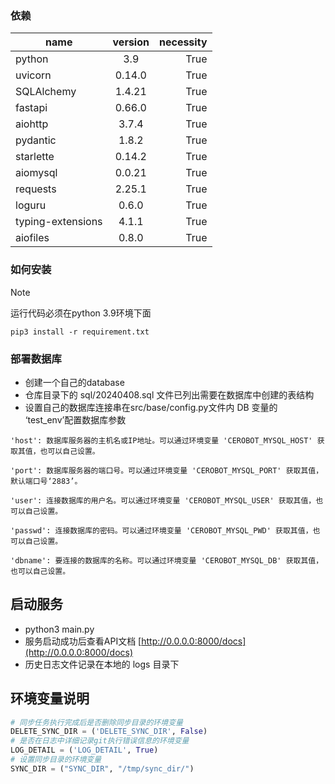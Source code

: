 ### 依赖

name|version|necessity
--|:--:|--:
python|3.9|True
uvicorn|0.14.0|True
SQLAlchemy|1.4.21|True
fastapi|0.66.0|True
aiohttp|3.7.4|True
pydantic|1.8.2|True
starlette|0.14.2|True
aiomysql|0.0.21|True
requests|2.25.1|True
loguru|0.6.0|True
typing-extensions|4.1.1|True
aiofiles|0.8.0|True

### 如何安装

> [!NOTE]
> 运行代码必须在python 3.9环境下面

`pip3 install -r requirement.txt`

### 部署数据库

- 创建一个自己的database
- 仓库目录下的 sql/20240408.sql 文件已列出需要在数据库中创建的表结构
- 设置自己的数据库连接串在src/base/config.py文件内
DB 变量的 ‘test_env’配置数据库参数

`'host': 数据库服务器的主机名或IP地址。可以通过环境变量 'CEROBOT_MYSQL_HOST' 获取其值，也可以自己设置。`

`'port': 数据库服务器的端口号。可以通过环境变量 'CEROBOT_MYSQL_PORT' 获取其值， 默认端口号‘2883’。`

`'user': 连接数据库的用户名。可以通过环境变量 'CEROBOT_MYSQL_USER' 获取其值，也可以自己设置。`

`'passwd': 连接数据库的密码。可以通过环境变量 'CEROBOT_MYSQL_PWD' 获取其值，也可以自己设置。`

`'dbname': 要连接的数据库的名称。可以通过环境变量 'CEROBOT_MYSQL_DB' 获取其值，也可以自己设置。`


## 启动服务

- python3 main.py
- 服务启动成功后查看API文档 [http://0.0.0.0:8000/docs](http://0.0.0.0:8000/docs)
- 历史日志文件记录在本地的 logs 目录下

## 环境变量说明
```python
# 同步任务执行完成后是否删除同步目录的环境变量
DELETE_SYNC_DIR = ('DELETE_SYNC_DIR', False)
# 是否在日志中详细记录git执行错误信息的环境变量
LOG_DETAIL = ('LOG_DETAIL', True)
# 设置同步目录的环境变量
SYNC_DIR = ("SYNC_DIR", "/tmp/sync_dir/")
```